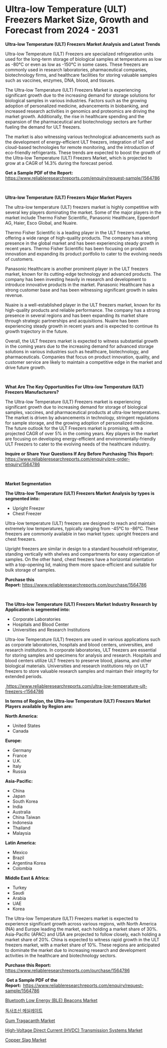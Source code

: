 <p><h1>Ultra-low Temperature (ULT) Freezers Market Size, Growth and Forecast from 2024 - 2031</h1></p><p><strong>Ultra-low Temperature (ULT) Freezers Market Analysis and Latest Trends</strong></p>
<p><p>Ultra-low Temperature (ULT) Freezers are specialized refrigeration units used for the long-term storage of biological samples at temperatures as low as -80°C or even as low as -150°C in some cases. These freezers are commonly used in research laboratories, pharmaceutical companies, biotechnology firms, and healthcare facilities for storing valuable samples such as vaccines, enzymes, DNA, blood, and tissues.</p><p>The Ultra-low Temperature (ULT) Freezers Market is experiencing significant growth due to the increasing demand for storage solutions for biological samples in various industries. Factors such as the growing adoption of personalized medicine, advancements in biobanking, and increased research activities in genomics and proteomics are driving the market growth. Additionally, the rise in healthcare spending and the expansion of the pharmaceutical and biotechnology sectors are further fueling the demand for ULT freezers.</p><p>The market is also witnessing various technological advancements such as the development of energy-efficient ULT freezers, integration of IoT and cloud-based technologies for remote monitoring, and the introduction of eco-friendly refrigerants. These trends are expected to boost the growth of the Ultra-low Temperature (ULT) Freezers Market, which is projected to grow at a CAGR of 14.3% during the forecast period.</p></p>
<p><strong>Get a Sample PDF of the Report:&nbsp;</strong> <a href="https://www.reliableresearchreports.com/enquiry/request-sample/1564786">https://www.reliableresearchreports.com/enquiry/request-sample/1564786</a></p>
<p>&nbsp;</p>
<p><strong>Ultra-low Temperature (ULT) Freezers Major Market Players</strong></p>
<p><p>The ultra-low temperature (ULT) freezers market is highly competitive with several key players dominating the market. Some of the major players in the market include Thermo Fisher Scientific, Panasonic Healthcare, Eppendorf AG, Haier, Esco Global, and Nuaire.</p><p>Thermo Fisher Scientific is a leading player in the ULT freezers market, offering a wide range of high-quality products. The company has a strong presence in the global market and has been experiencing steady growth in recent years. Thermo Fisher Scientific has been focusing on product innovation and expanding its product portfolio to cater to the evolving needs of customers.</p><p>Panasonic Healthcare is another prominent player in the ULT freezers market, known for its cutting-edge technology and advanced products. The company has been investing heavily in research and development to introduce innovative products in the market. Panasonic Healthcare has a strong customer base and has been witnessing significant growth in sales revenue.</p><p>Nuaire is a well-established player in the ULT freezers market, known for its high-quality products and reliable performance. The company has a strong presence in several regions and has been expanding its market share through strategic partnerships and acquisitions. Nuaire has been experiencing steady growth in recent years and is expected to continue its growth trajectory in the future.</p><p>Overall, the ULT freezers market is expected to witness substantial growth in the coming years due to the increasing demand for advanced storage solutions in various industries such as healthcare, biotechnology, and pharmaceuticals. Companies that focus on product innovation, quality, and customer service are likely to maintain a competitive edge in the market and drive future growth.</p></p>
<p>&nbsp;</p>
<p><strong>What Are The Key Opportunities For Ultra-low Temperature (ULT) Freezers Manufacturers?</strong></p>
<p><p>The Ultra-low Temperature (ULT) Freezers market is experiencing significant growth due to increasing demand for storage of biological samples, vaccines, and pharmaceutical products at ultra-low temperatures. The market is driven by advancements in technology, stringent regulations for sample storage, and the growing adoption of personalized medicine. The future outlook for the ULT Freezers market is promising, with a projected CAGR of over 5% in the coming years. Key players in the market are focusing on developing energy-efficient and environmentally-friendly ULT Freezers to cater to the evolving needs of the healthcare industry.</p></p>
<p><strong>Inquire or Share Your Questions If Any Before Purchasing This Report:</strong> <a href="https://www.reliableresearchreports.com/enquiry/pre-order-enquiry/1564786">https://www.reliableresearchreports.com/enquiry/pre-order-enquiry/1564786</a></p>
<p>&nbsp;</p>
<p><strong>Market Segmentation</strong></p>
<p><strong>The Ultra-low Temperature (ULT) Freezers Market Analysis by types is segmented into:</strong></p>
<p><ul><li>Upright Freezer</li><li>Chest Freezer</li></ul></p>
<p><p>Ultra-low temperature (ULT) freezers are designed to reach and maintain extremely low temperatures, typically ranging from -45°C to -86°C. These freezers are commonly available in two market types: upright freezers and chest freezers. </p><p>Upright freezers are similar in design to a standard household refrigerator, standing vertically with shelves and compartments for easy organization of samples. On the other hand, chest freezers have a horizontal orientation with a top-opening lid, making them more space-efficient and suitable for bulk storage of samples.</p></p>
<p><strong>Purchase this Report:&nbsp;</strong><a href="https://www.reliableresearchreports.com/purchase/1564786">https://www.reliableresearchreports.com/purchase/1564786</a></p>
<p>&nbsp;</p>
<p><strong>The Ultra-low Temperature (ULT) Freezers Market Industry Research by Application is segmented into:</strong></p>
<p><ul><li>Corporate Laboratories</li><li>Hospitals and Blood Center</li><li>Universities and Research Institutions</li></ul></p>
<p><p>Ultra-low Temperature (ULT) freezers are used in various applications such as corporate laboratories, hospitals and blood centers, universities, and research institutions. In corporate laboratories, ULT freezers are essential for storing samples and specimens for analysis and research. Hospitals and blood centers utilize ULT freezers to preserve blood, plasma, and other biological materials. Universities and research institutions rely on ULT freezers to store valuable research samples and maintain their integrity for extended periods.</p></p>
<p><a href="https://www.reliableresearchreports.com/ultra-low-temperature-ult-freezers-r1564786">&nbsp;https://www.reliableresearchreports.com/ultra-low-temperature-ult-freezers-r1564786</a></p>
<p><strong>In terms of Region, the Ultra-low Temperature (ULT) Freezers Market Players available by Region are:</strong></p>
<p>
    <p> <strong> North America: </strong>
        <ul>
            <li>United States</li>
            <li>Canada</li>
        </ul>
        </p> 
    <p> <strong> Europe: </strong>
        <ul>
            <li>Germany</li>
            <li>France</li>
            <li>U.K.</li>
            <li>Italy</li>
            <li>Russia</li>
        </ul>
        </p> 
    <p> <strong> Asia-Pacific: </strong>
        <ul>
            <li>China</li>
            <li>Japan</li>
            <li>South Korea</li>
            <li>India</li>
            <li>Australia</li>
            <li>China Taiwan</li>
            <li>Indonesia</li>
            <li>Thailand</li>
            <li>Malaysia</li>
        </ul>
        </p> 
    <p> <strong> Latin America: </strong>
        <ul>
            <li>Mexico</li>
            <li>Brazil</li>
            <li>Argentina Korea</li>
            <li>Colombia</li>
        </ul>
        </p> 
    <p> <strong> Middle East & Africa: </strong>
        <ul>
            <li>Turkey</li>
            <li>Saudi</li>
            <li>Arabia</li>
            <li>UAE</li>
            <li>Korea</li>
        </ul>
    </p>
    </p>
<p><p>The Ultra-low Temperature (ULT) Freezers market is expected to experience significant growth across various regions, with North America (NA) and Europe leading the market, each holding a market share of 30%. Asia-Pacific (APAC) and USA are projected to follow closely, each holding a market share of 20%. China is expected to witness rapid growth in the ULT freezers market, with a market share of 10%. These regions are anticipated to dominate the market due to increasing research and development activities in the healthcare and biotechnology sectors.</p></p>
<p><strong>Purchase this Report: </strong><a href="https://www.reliableresearchreports.com/purchase/1564786">https://www.reliableresearchreports.com/purchase/1564786</a></p>
<p>&nbsp;<strong>Get a Sample PDF of the Report:&nbsp;&nbsp;</strong><a href="https://www.reliableresearchreports.com/enquiry/request-sample/1564786">https://www.reliableresearchreports.com/enquiry/request-sample/1564786</a></p>
<p><strong></strong></p>
<p><p><a href="https://github.com/gulaimolin/Market-Research-Report-List-4/blob/main/bluetooth-low-energy-ble-beacons-market.md">Bluetooth Low Energy (BLE) Beacons Market</a></p><p><a href="https://github.com/Tristiarton768456/Market-Research-Report-List-1/blob/main/354427436892.md">독사조신 메실레이트</a></p><p><a href="https://issuu.com/reportprime-2/docs/gum-tragacanth-market-size-2030.pptx">Gum Tragacanth Market</a></p><p><a href="https://github.com/mauripalmi/Market-Research-Report-List-3/blob/main/high-voltage-direct-current-hvdc-transmission-systems-market.md">High-Voltage Direct Current (HVDC) Transmission Systems Market</a></p><p><a href="https://issuu.com/reportprime-2/docs/copper-slag-market-size-2030.pptx">Copper Slag Market</a></p></p>